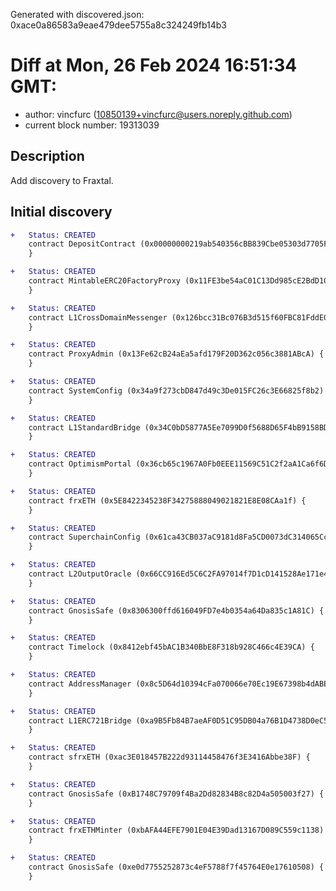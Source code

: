 Generated with discovered.json: 0xace0a86583a9eae479dee5755a8c324249fb14b3

# Diff at Mon, 26 Feb 2024 16:51:34 GMT:

- author: vincfurc (<10850139+vincfurc@users.noreply.github.com>)
- current block number: 19313039

## Description

Add discovery to Fraxtal.

## Initial discovery

```diff
+   Status: CREATED
    contract DepositContract (0x00000000219ab540356cBB839Cbe05303d7705Fa) {
    }
```

```diff
+   Status: CREATED
    contract MintableERC20FactoryProxy (0x11FE3be54aC01C13Dd985cE2BdD10eD77e1376cc) {
    }
```

```diff
+   Status: CREATED
    contract L1CrossDomainMessenger (0x126bcc31Bc076B3d515f60FBC81FddE0B0d542Ed) {
    }
```

```diff
+   Status: CREATED
    contract ProxyAdmin (0x13Fe62cB24aEa5afd179F20D362c056c3881ABcA) {
    }
```

```diff
+   Status: CREATED
    contract SystemConfig (0x34a9f273cbD847d49c3De015FC26c3E66825f8b2) {
    }
```

```diff
+   Status: CREATED
    contract L1StandardBridge (0x34C0bD5877A5Ee7099D0f5688D65F4bB9158BDE2) {
    }
```

```diff
+   Status: CREATED
    contract OptimismPortal (0x36cb65c1967A0Fb0EEE11569C51C2f2aA1Ca6f6D) {
    }
```

```diff
+   Status: CREATED
    contract frxETH (0x5E8422345238F34275888049021821E8E08CAa1f) {
    }
```

```diff
+   Status: CREATED
    contract SuperchainConfig (0x61ca43CB037aC9181d8Fa5CD0073dC314065Ccc4) {
    }
```

```diff
+   Status: CREATED
    contract L2OutputOracle (0x66CC916Ed5C6C2FA97014f7D1cD141528Ae171e4) {
    }
```

```diff
+   Status: CREATED
    contract GnosisSafe (0x8306300ffd616049FD7e4b0354a64Da835c1A81C) {
    }
```

```diff
+   Status: CREATED
    contract Timelock (0x8412ebf45bAC1B340BbE8F318b928C466c4E39CA) {
    }
```

```diff
+   Status: CREATED
    contract AddressManager (0x8c5D64d10394cFa070066e70Ec19E67398b4dABE) {
    }
```

```diff
+   Status: CREATED
    contract L1ERC721Bridge (0xa9B5Fb84B7aeAF0D51C95DB04a76B1D4738D0eC5) {
    }
```

```diff
+   Status: CREATED
    contract sfrxETH (0xac3E018457B222d93114458476f3E3416Abbe38F) {
    }
```

```diff
+   Status: CREATED
    contract GnosisSafe (0xB1748C79709f4Ba2Dd82834B8c82D4a505003f27) {
    }
```

```diff
+   Status: CREATED
    contract frxETHMinter (0xbAFA44EFE7901E04E39Dad13167D089C559c1138) {
    }
```

```diff
+   Status: CREATED
    contract GnosisSafe (0xe0d7755252873c4eF5788f7f45764E0e17610508) {
    }
```
